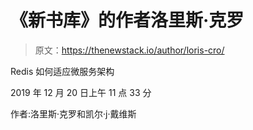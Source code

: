 # 《新书库》的作者洛里斯·克罗

> 原文：<https://thenewstack.io/author/loris-cro/>

Redis 如何适应微服务架构

2019 年 12 月 20 日上午 11 点 33 分

作者:洛里斯·克罗和凯尔·j·戴维斯